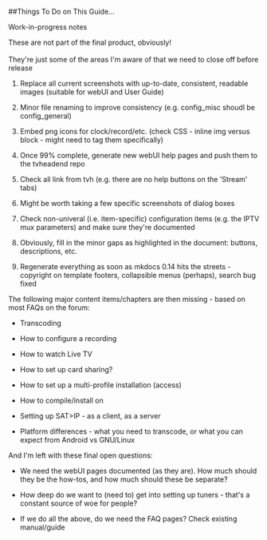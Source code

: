 ##Things To Do on This Guide... 

<div class="admonition note">
<p class="admonition-title">Work-in-progress notes</p>
<p>These are not part of the final product, obviously!<br><br>They're just some
of the areas I'm aware of that we need to close off before release</p>
</div>

1. Replace all current screenshots with up-to-date, consistent, readable images (suitable for webUI and User Guide)

2. Minor file renaming to improve consistency (e.g. config_misc shoudl be config_general)

3. Embed png icons for clock/record/etc. (check CSS - inline img versus block - might need to tag them specifically)

4. Once 99% complete, generate new webUI help pages and push them to the tvheadend repo

5. Check all link from tvh (e.g. there are no help buttons on the 'Stream' tabs)

6. Might be worth taking a few specific screenshots of dialog boxes

7. Check non-univeral (i.e. item-specific) configuration items (e.g. the IPTV mux parameters) and make sure they're documented

8. Obviously, fill in the minor gaps as highlighted in the document: buttons, descriptions, etc.

9. Regenerate everything as soon as mkdocs 0.14 hits the streets - copyright on template footers, collapsible menus (perhaps), search bug fixed

The following major content items/chapters are then missing - based on most FAQs on the forum:

* Transcoding

* How to configure a recording

* How to watch Live TV

* How to set up card sharing?

* How to set up a multi-profile installation (access)

* How to compile/install on <insert your distro here>

* Setting up SAT>IP - as a client, as a server

* Platform differences - what you need to transcode, or what you can expect from Android vs GNU/Linux

And I'm left with these final open questions:

* We need the webUI pages documented (as they are). How much should they be the how-tos, and how much should these be separate?

* How deep do we want to (need to) get into setting up tuners - that's a constant source of woe for people?

* If we do all the above, do we need the FAQ pages? Check existing manual/guide
